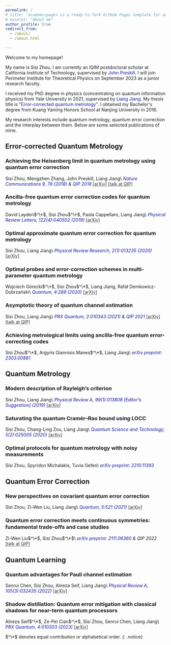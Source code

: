 ```yaml
---
permalink: /
# title: "academicpages is a ready-to-fork GitHub Pages template for academic personal websites"
# excerpt: "About me"
author_profile: true
redirect_from: 
  - /about/
  - /about.html

---
```


<!-- <a href="" style="color: #1616a0; text-decoration: none;"></a> -->

Welcome to my homepage! 

My name is Sisi Zhou. I am currently an IQIM postdoctoral scholar at California Institute of Technology, supervised by <a href="http://theory.caltech.edu/~preskill/" style="color: #1616a0; text-decoration: none;">John Preskill</a>. I will join Perimeter Institute for Theoretical Physics on September 2023 as a junior research faculty. 



I received my PhD degree in physics (concentrating on quantum information physics) from Yale University in 2021, supervised by <a href="https://pme.uchicago.edu/faculty/liang-jiang" style="color: #1616a0; text-decoration: none;">Liang Jiang</a>. My thesis title is 
<a href="https://elischolar.library.yale.edu/gsas_dissertations/146/" style="color: #1616a0; text-decoration: none;">"Error-corrected quantum metrology"</a>. I obtained my Bachelor's degree from Kuang Yaming Honors School at Nanjing University in 2016. 

My research interests include quantum metrology, quantum error correction and the interplay between them. Below are some selected publications of mine. 

## Error-corrected Quantum Metrology

### Achieving the Heisenberg limit in quantum metrology using quantum error correction
Sisi Zhou, Mengzhen Zhang, John Preskill, Liang Jiang\\
*<a href="https://www.nature.com/articles/s41467-017-02510-3" style="color: #1616a0; text-decoration: none;">Nature Communications 9, 78 (2018)</a> & <a href="https://qipconference.org/2018/qutech.nl/qip2018/qip-2018-conference-schedule/index.html" style="color: #1616a0; text-decoration: none;">QIP 2018</a>* <a href="https://arxiv.org/abs/1706.02445" style="color: #2f2f31; text-decoration: underline; text-decoration-style: dotted;">[arXiv]</a> <a href="https://collegerama.tudelft.nl/Mediasite/Showcase/qip2018/Presentation/a46a51e8f5fd4fe1a07a1bcf28c343011d" style="color: #2f2f31; text-decoration: underline; text-decoration-style: dotted;">[talk at QIP]</a>

### Ancilla-free quantum error correction codes for quantum metrology
David Layden$^\*$, Sisi Zhou$^\*$, Paola Cappellaro, Liang Jiang\\
*<a href="https://journals.aps.org/prl/abstract/10.1103/PhysRevLett.122.040502" style="color: #1616a0; text-decoration: none;">Physical Review Letters, 122(4):040502 (2019)</a>* <a href="https://arxiv.org/abs/1811.01450" style="color: #2f2f31; text-decoration: underline; text-decoration-style: dotted;">[arXiv]</a>



### Optimal approximate quantum error correction for quantum metrology
Sisi Zhou, Liang Jiang\\
*<a href="https://journals.aps.org/prresearch/abstract/10.1103/PhysRevResearch.2.013235" style="color: #1616a0; text-decoration: none;">Physical Review Research, 2(1):013235 (2020)</a>* <a href="https://arxiv.org/abs/1910.08472" style="color: #2f2f31; text-decoration: underline; text-decoration-style: dotted;">[arXiv]</a>

### Optimal probes and error-correction schemes in multi-parameter quantum metrology 
Wojciech Górecki$^\*$, Sisi Zhou$^\*$, Liang Jiang, Rafał Demkowicz-Dobrzański\\
*<a href="https://quantum-journal.org/papers/q-2020-07-02-288/" style="color: #1616a0; text-decoration: none;">Quantum, 4:288 (2020)</a>* <a href="https://arxiv.org/abs/1901.00896" style="color: #2f2f31; text-decoration: underline; text-decoration-style: dotted;">[arXiv]</a>

### Asymptotic theory of quantum channel estimation
Sisi Zhou, Liang Jiang\\
*<a href="https://www.nature.com/articles/s41467-017-02510-3" style="color: #1616a0; text-decoration: none;">PRX Quantum, 2:010343 (2021)</a> & <a href="https://www.mcqst.de/qip2021/program/wednesday.html" style="color: #1616a0; text-decoration: none;">QIP 2021</a>* <a href="https://arxiv.org/abs/2003.10559" style="color: #2f2f31; text-decoration: underline; text-decoration-style: dotted;">[arXiv]</a> <a href="https://www.youtube.com/watch?v=-xG7ksKoNjc" style="color: #2f2f31; text-decoration: underline; text-decoration-style: dotted;">[talk at QIP]</a>

### Achieving metrological limits using ancilla-free quantum error-correcting codes
Sisi Zhou$^\*$, Argyris Giannisis Manes$^\*$, Liang Jiang\\
*<a href="https://arxiv.org/abs/2303.00881" style="color: #1616a0; text-decoration: none;">arXiv preprint: 2303.00881</a>*

## Quantum Metrology

### Modern description of Rayleigh’s criterion
Sisi Zhou, Liang Jiang\\
*<a href="https://journals.aps.org/pra/abstract/10.1103/PhysRevA.99.013808" style="color: #1616a0; text-decoration: none;">Physical Review A, 99(1):013808 [Editor’s Suggestion] (2019)</a>* <a href="https://arxiv.org/abs/1801.02917" style="color: #2f2f31; text-decoration: underline; text-decoration-style: dotted;">[arXiv]</a>

### Saturating the quantum Cramér–Rao bound using LOCC
Sisi Zhou, Chang-Ling Zou, Liang Jiang\\
*<a href="https://iopscience.iop.org/article/10.1088/2058-9565/ab71f8" style="color: #1616a0; text-decoration: none;">Quantum Science and Technology, 5(2):025005 (2020)</a>* <a href="https://arxiv.org/abs/1809.06017" style="color: #2f2f31; text-decoration: underline; text-decoration-style: dotted;">[arXiv]</a>

### Optimal protocols for quantum metrology with noisy measurements
Sisi Zhou, Spyridon Michalakis, Tuvia Gefen\\
*<a href="https://arxiv.org/abs/2210.11393" style="color: #1616a0; text-decoration: none;">arXiv preprint: 2210.11393</a>* 

## Quantum Error Correction

### New perspectives on covariant quantum error correction
Sisi Zhou, Zi-Wen Liu, Liang Jiang\\
*<a href="https://quantum-journal.org/papers/q-2021-08-09-521/" style="color: #1616a0; text-decoration: none;">Quantum, 5:521 (2021)</a>* <a href="https://arxiv.org/abs/2005.11918" style="color: #2f2f31; text-decoration: underline; text-decoration-style: dotted;">[arXiv]</a>

### Quantum error correction meets continuous symmetries: fundamental trade-oﬀs and case studies
Zi-Wen Liu$^\*$, Sisi Zhou$^\*$\\
*<a href="https://arxiv.org/abs/2111.06360" style="color: #1616a0; text-decoration: none;">arXiv preprint: 2111.06360</a> & QIP 2022*  <a href="https://www.youtube.com/watch?v=D461ex95fE4" style="color: #2f2f31; text-decoration: underline; text-decoration-style: dotted;">[talk at QIP]</a>

## Quantum Learning

### Quantum advantages for Pauli channel estimation
Senrui Chen, Sisi Zhou, Alireza Seif, Liang Jiang\\
*<a href="https://journals.aps.org/pra/abstract/10.1103/PhysRevA.105.032435" style="color: #1616a0; text-decoration: none;">Physical Review A, 105(3):032435 (2022)</a>* <a href="https://arxiv.org/abs/2108.08488" style="color: #2f2f31; text-decoration: underline; text-decoration-style: dotted;">[arXiv]</a>

### Shadow distillation: Quantum error mitigation with classical shadows for near-term quantum processors
Alireza Seif$^\*$, Ze-Pei Cian$^\*$, Sisi Zhou, Senrui Chen, Liang Jiang\\
*<a href="https://journals.aps.org/prxquantum/abstract/10.1103/PRXQuantum.4.010303" style="color: #1616a0; text-decoration: none;">PRX Quantum, 4:010303 (2023)</a>* <a href="https://arxiv.org/abs/2203.07309" style="color: #2f2f31; text-decoration: underline; text-decoration-style: dotted;">[arXiv]</a>



$^\*$ denotes equal contribution or alphabetical order.
{: .notice}
